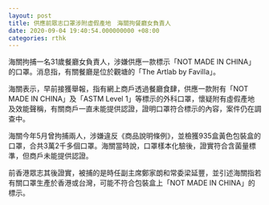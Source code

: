 ```yaml
---
layout: post
title: 供應前眾志口罩涉附虛假產地　海關拘餐廳女負責人
date: 2020-09-04 19:40:54.000000000 +08:00
categories: rthk
---
```


海關拘捕一名31歲餐廳女負責人，涉嫌供應一款標示「NOT MADE IN CHINA」的口罩。消息指，有關餐廳是位於觀塘的「The Artlab by Favilla」。

海關表示，早前接獲舉報，指有網上商戶透過餐廳食肆，供應一款附有「NOT MADE IN CHINA」及「ASTM Level 1」等標示的外科口罩，懷疑附有虛假產地及效能聲稱，有關商戶一直未能提供認證，證明口罩符合標示的內容，案件仍在調查中。 

海關今年5月曾拘捕兩人，涉嫌違反《商品說明條例》，並檢獲935盒黃色包裝盒的口罩，合共3萬2千多個口罩。海關當時說，口罩樣本化驗後，證實符合含菌量標準，但商戶未能提供認證。

前香港眾志其後證實，被捕的是時任副主席鄭家朗和常委梁延豐，並引述海關指若有關口罩生產於香港或台灣，可能不符合包裝盒上「NOT MADE IN CHINA」的標示。
